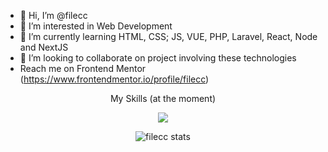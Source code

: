 - 👋 Hi, I’m @filecc
- 👀 I’m interested in Web Development
- 🌱 I’m currently learning HTML, CSS; JS, VUE, PHP, Laravel, React, Node and NextJS
- 💞️ I’m looking to collaborate on project involving these technologies
- Reach me on Frontend Mentor (https://www.frontendmentor.io/profile/filecc)

<p align="center">My Skills (at the moment)</p>

<p align="center">

  <a href="https://skillicons.dev">
    <img src="https://skillicons.dev/icons?i=html,css,js,ts,bootstrap,tailwind,vue,nuxtjs,react,nextjs,php,figma,ps,vercel,postman" />
     </a>
</p>

<p align="center"><img  src="https://github-readme-stats.vercel.app/api/top-langs?username=filecc&show_icons=true&theme=dark&locale=en" alt="filecc stats" /></p>
